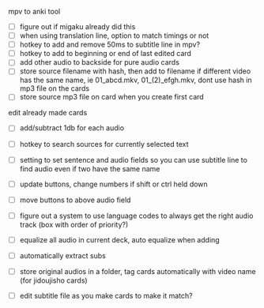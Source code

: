 mpv to anki tool
- [ ] figure out if migaku already did this
- [ ] when using translation line, option to match timings or not
- [ ] hotkey to add and remove 50ms to subtitle line in mpv?
- [ ] hotkey to add to beginning or end of last edited card
- [ ] add other audio to backside for pure audio cards
- [ ] store source filename with hash, then add to filename if different video has the same name, ie 01_abcd.mkv, 01_(2)_efgh.mkv, dont use hash in mp3 file on the cards
- [ ] store source mp3 file on card when you create first card

edit already made cards

- [ ] add/subtract 1db for each audio
- [ ] hotkey to search sources for currently selected text
- [ ] setting to set sentence and audio fields so you can use subtitle line to find audio even if two have the same name
- [ ] update buttons, change numbers if shift or ctrl held down
- [ ] move buttons to above audio field
- [ ] figure out a system to use language codes to always get the right audio track (box with order of priority?)
- [ ] equalize all audio in current deck, auto equalize when adding
- [ ] automatically extract subs
- [ ] store original audios in a folder, tag cards automatically with video name (for jidoujisho cards)


- [ ] edit subtitle file as you make cards to make it match?
